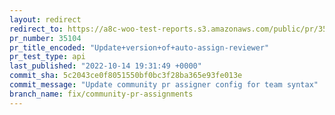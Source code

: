 ```yaml
---
layout: redirect
redirect_to: https://a8c-woo-test-reports.s3.amazonaws.com/public/pr/35104/api/index.html
pr_number: 35104
pr_title_encoded: "Update+version+of+auto-assign-reviewer"
pr_test_type: api
last_published: "2022-10-14 19:31:49 +0000"
commit_sha: 5c2043ce0f8051550bf0bc3f28ba365e93fe013e
commit_message: "Update community pr assigner config for team syntax"
branch_name: fix/community-pr-assignments
---
```

